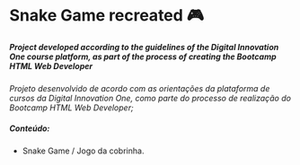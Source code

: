 # Snake Game recreated :video_game:

#####  **Project developed according to the guidelines of the Digital Innovation One course platform, as part of the process of creating the Bootcamp HTML Web Developer**

_Projeto desenvolvido de acordo com as orientações da plataforma de cursos da Digital Innovation One, como parte do processo de realização do Bootcamp HTML Web Developer;_

##### Conteúdo:

* Snake Game / Jogo da cobrinha.



